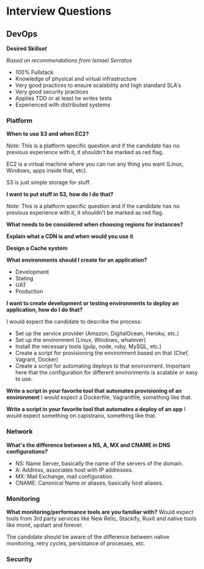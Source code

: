 # Interview Questions

## DevOps


**Desired Skillset**

*Based on recommendations from Ismael Serratos*

- 100% Fullstack
- Knowledge of physical and virtual infrastructure
- Very good practices to ensure scalability and high standard SLA's
- Very good security practices
- Applies TDD or at least he writes tests
- Experienced with distributed systems

### Platform

**When to use S3 and when EC2?**

*Note:* This is a platform specific question and if the candidate has no previous experience with it, it shouldn't be marked as red flag.

EC2 is a virtual machine where you can run any thing you want (Linux, Windows, apps inside that, etc).

S3 is just simple storage for stuff.


**I want to put stuff in S3, how do I do that?**

*Note:* This is a platform specific question and if the candidate has no previous experience with it, it shouldn't be marked as red flag.


**What needs to be considered when choosing regions for instances?**


**Explain what a CDN is and when would you use it**


**Design a Cache system**

**What environments should I create for an application?**

- Development
- Stating
- UAT
- Production


**I want to create development or testing environments to deploy an application, how do I do that?**

I would expect the candidate to describe the process:

- Set up the service provider (Amazon, DigitalOcean, Heroku, etc.)
- Set up the environment (Linux, Windows, whatever)
- Install the necessary tools (gulp, node, ruby, MySQL, etc.)
- Create a script for provisioning the environment based on that (Chef, Vagrant, Docker)
- Create a script for automating deploys to that environment. Important here that the configuration for different environments is scalable or easy to use.

**Write a script in your favorite tool that automates provisioning of an environment**
I would expect a Dockerfile, Vagrantfile, something like that.

**Write a script in your favorite tool that automates a deploy of an app**
I would expect something on capistrano, something like that.

### Network

**What's the difference between a NS, A, MX and CNAME in DNS configurations?**
- NS: Name Server, basically the name of the servers of the domain.
- A: Address, associates host with IP addresses.
- MX: Mail Exchange, mail configuration.
- CNAME: Canonical Name or aliases, basically host aliases.

### Monitoring

**What monitoring/performance tools are you familiar with?**
Would expect tools from 3rd party services like New Relic, Stackify, Ruxit and native tools like monit, upstart and forever.

The candidate should be aware of the difference between native monitoring, retry cycles, persistance of processes, etc.

### Security

